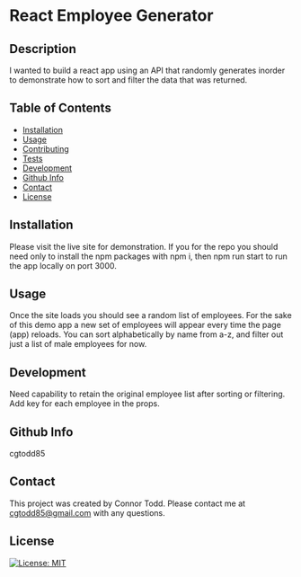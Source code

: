 # React Employee Generator

## Description

I wanted to build a react app using an API that randomly generates inorder to demonstrate how to sort and filter the data that was returned.

## Table of Contents

- [Installation](#installation)
- [Usage](#usage)
- [Contributing](#contributing)
- [Tests](#tests)
- [Development](#Development)
- [Github Info](#github)
- [Contact](#contact)
- [License](#license)

## Installation

Please visit the live site for demonstration. If you for the repo you should need only to install the npm packages with npm i, then npm run start to run the app locally on port 3000.

## Usage

Once the site loads you should see a random list of employees. For the sake of this demo app a new set of employees will appear every time the page (app) reloads. You can sort alphabetically by name from a-z, and filter out just a list of male employees for now.

## Development

Need capability to retain the original employee list after sorting or filtering. Add key for each employee in the props.

## Github Info

cgtodd85

## Contact

This project was created by Connor Todd.
Please contact me at cgtodd85@gmail.com with any questions.

## License

[![License: MIT](https://img.shields.io/badge/License-MIT-yellow.svg)](https://opensource.org/licenses/MIT)
